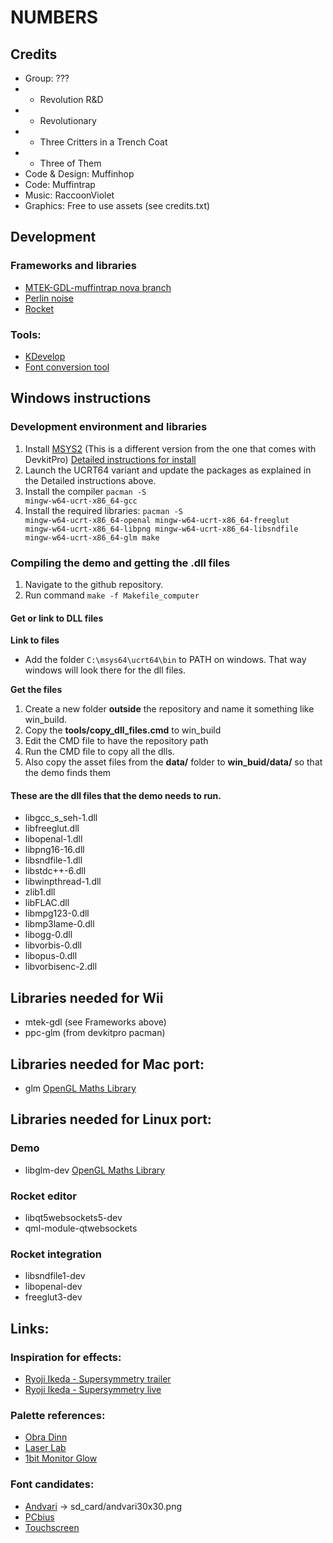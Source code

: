 # NUMBERS

## Credits
- Group: ???
- - Revolution R&D
- - Revolutionary
- - Three Critters in a Trench Coat
- - Three of Them
- Code & Design: Muffinhop
- Code: Muffintrap
- Music: RaccoonViolet
- Graphics: Free to use assets (see credits.txt)

## Development

### Frameworks and libraries
- [MTEK-GDL-muffintrap nova branch](https://github.com/MuffinTrap/mtek-gdl/tree/nova)
- [Perlin noise](https://github.com/Reputeless/PerlinNoise/blob/master/PerlinNoise.hpp)
- [Rocket](https://github.com/rocket/rocket)

### Tools:
- [KDevelop](https://kdevelop.org/)
- [Font conversion tool](https://stmn.itch.io/font2bitmap)


## Windows instructions

### Development environment and libraries
1. Install [MSYS2](https://www.msys2.org/) (This is a different version from the one that comes with DevkitPro) [Detailed instructions for install](https://www.freecodecamp.org/news/how-to-install-c-and-cpp-compiler-on-windows/)
2. Launch the UCRT64 variant and update the packages as explained in the Detailed instructions above.
3. Install the compiler 
<code>pacman -S mingw-w64-ucrt-x86_64-gcc</code>
4. Install the required libraries:
<code>pacman -S mingw-w64-ucrt-x86_64-openal mingw-w64-ucrt-x86_64-freeglut mingw-w64-ucrt-x86_64-libpng mingw-w64-ucrt-x86_64-libsndfile mingw-w64-ucrt-x86_64-glm make</code>

### Compiling the demo and getting the .dll files
1. Navigate to the github repository.
2. Run command <code>make -f Makefile_computer</code>

####  Get or link to DLL files
**Link to files**
- Add the folder <code>C:\msys64\ucrt64\bin</code> to PATH on windows. That way windows will look there for the dll files.

**Get the files**
1. Create a new folder __outside__ the repository and name it something like win_build.
2. Copy the **tools/copy_dll_files.cmd** to win_build
3. Edit the CMD file to have the repository path
4. Run the CMD file to copy all the dlls.
5. Also copy the asset files from the **data/** folder to **win_buid/data/** so that the demo finds them

#### These are the dll files that the demo needs to run.
- libgcc_s_seh-1.dll
- libfreeglut.dll
- libopenal-1.dll
- libpng16-16.dll
- libsndfile-1.dll
- libstdc++-6.dll
- libwinpthread-1.dll
- zlib1.dll
- libFLAC.dll
- libmpg123-0.dll
- libmp3lame-0.dll
- libogg-0.dll
- libvorbis-0.dll
- libopus-0.dll
- libvorbisenc-2.dll


## Libraries needed for Wii
- mtek-gdl  (see Frameworks above)
- ppc-glm (from devkitpro pacman)

## Libraries needed for Mac port:
- glm [OpenGL Maths Library](https://formulae.brew.sh/formula/glm)

## Libraries needed for Linux port:

### Demo
- libglm-dev [OpenGL Maths Library](https://github.com/g-truc/glm)

### Rocket editor
- libqt5websockets5-dev
- qml-module-qtwebsockets

### Rocket integration 
- libsndfile1-dev
- libopenal-dev
- freeglut3-dev

## Links:

### Inspiration for effects:
- [Ryoji Ikeda - Supersymmetry trailer](https://www.youtube.com/watch?v=pni0vKgbeJE)
- [Ryoji Ikeda - Supersymmetry live ](https://www.youtube.com/watch?v=wUJB2PE1UI4)

### Palette references:
- [Obra Dinn](https://lospec.com/palette-list/obra-dinn-ibm-8503)
- [Laser Lab](https://lospec.com/palette-list/laser-lab)
- [1bit Monitor Glow](https://lospec.com/palette-list/1bit-monitor-glow)

### Font candidates:
- [Andvari](https://www.dafont.com/isl-andvari.font) -> sd_card/andvari30x30.png
- [PCbius](https://www.1001freefonts.com/pcbius.font)
- [Touchscreen](https://www.1001freefonts.com/touchscreen.font)



